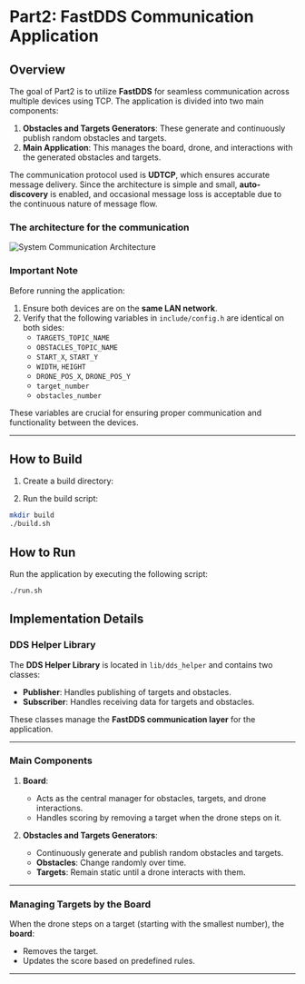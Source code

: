# **Part2: FastDDS Communication Application**

## **Overview**

The goal of Part2 is to utilize **FastDDS** for seamless communication across multiple devices using TCP. The application is divided into two main components:

1. **Obstacles and Targets Generators**: These generate and continuously publish random obstacles and targets.
2. **Main Application**: This manages the board, drone, and interactions with the generated obstacles and targets.

The communication protocol used is **UDTCP**, which ensures accurate message delivery. Since the architecture is simple and small, **auto-discovery** is enabled, and occasional message loss is acceptable due to the continuous nature of message flow.
### The architecture for the communication 

![System Communication Architecture](DDS.png)
### **Important Note**

Before running the application:

1. Ensure both devices are on the **same LAN network**.
2. Verify that the following variables in `include/config.h` are identical on both sides:
   - `TARGETS_TOPIC_NAME`
   - `OBSTACLES_TOPIC_NAME`
   - `START_X`, `START_Y`
   - `WIDTH`, `HEIGHT`
   - `DRONE_POS_X`, `DRONE_POS_Y`
   - `target_number`
   - `obstacles_number`

These variables are crucial for ensuring proper communication and functionality between the devices.

---

## **How to Build**

1. Create a build directory:

2. Run the build script:

```bash
mkdir build
./build.sh
```

## **How to Run**

Run the application by executing the following script:

```bash
./run.sh
```


## **Implementation Details**

### **DDS Helper Library**

The **DDS Helper Library** is located in `lib/dds_helper` and contains two classes:

- **Publisher**: Handles publishing of targets and obstacles.
- **Subscriber**: Handles receiving data for targets and obstacles.

These classes manage the **FastDDS communication layer** for the application.

---

### **Main Components**

1. **Board**:
   - Acts as the central manager for obstacles, targets, and drone interactions.
   - Handles scoring by removing a target when the drone steps on it.

2. **Obstacles and Targets Generators**:
   - Continuously generate and publish random obstacles and targets.
   - **Obstacles**: Change randomly over time.
   - **Targets**: Remain static until a drone interacts with them.
---

### **Managing Targets by the Board**

When the drone steps on a target (starting with the smallest number), the **board**:

- Removes the target.
- Updates the score based on predefined rules.

---


